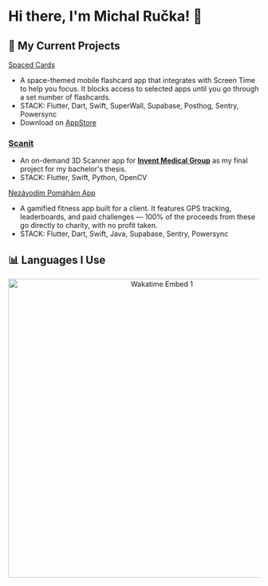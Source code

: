 # Hi there, I'm Michal Ručka! 👋

## 🔧 My Current Projects
[Spaced Cards](https://spacedcards.app)
- A space-themed mobile flashcard app that integrates with Screen Time to help you focus. It blocks access to selected apps until you go through a set number of flashcards.
- STACK: Flutter, Dart, Swift, SuperWall, Supabase, Posthog, Sentry, Powersync
- Download on [AppStore](https://apps.apple.com/us/app/spacedcards-spaced-repetition/id6741184646)

### [Scanit](https://github.com/TheMikerik/scanit-public)
- An on-demand 3D Scanner app for **[Invent Medical Group](https://www.inventmedical.com)** as my final project for my bachelor's thesis.
- STACK: Flutter, Swift, Python, OpenCV
  
[Nezávodím Pomáhám App](https://nezavodim-pomaham.cz)
- A gamified fitness app built for a client. It features GPS tracking, leaderboards, and paid challenges — 100% of the proceeds from these go directly to charity, with no profit taken.
- STACK: Flutter, Dart, Swift, Java, Supabase, Sentry, Powersync

## 📊 Languages I Use
<p align="center">
    <img src="https://wakatime.com/share/@TheMikerik/c9d06d0f-c103-4468-b81d-0aeaff55def2.svg" alt="Wakatime Embed 1" width="600px">
</p>

